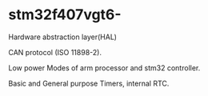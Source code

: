 # stm32f407vgt6-

Hardware abstraction layer(HAL)

CAN protocol (ISO 11898-2).

Low power Modes of arm processor and stm32 controller.

Basic and General purpose Timers, internal RTC.
